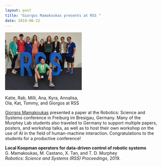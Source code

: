 ```yaml
---
layout: post
title: "Giorgos Mamakoukas presents at RSS "
date: 2019-06-22
---
```


<div class="container">
  <img class="hover_box" style="width:50%" src="/images/RSS_group.jpg" alt="Lab members attending the conference in Germany" >
  <div class="caption" style="width:50%; bottom:3%"><p>Katie, Rab, Milli, Ana, Kyra, Annalisa, Ola, Kat, Tommy, and Giorgos at RSS</p></div>
</div>

[Giorgos Mamakoukas](https://murpheylab.github.io/people/giorgosmamakoukas) presented a paper at the Robotics: Science and Systems conference in Freiburg im Bresigau, Germany. Many of the Murphey Lab students also traveled to Germany to support multiple papers, posters, and workshop talks,  as well as to host their own workshop on the use of AI in the field of human-machine interaction. Congratulations to the students for a productive conference!

**Local Koopman operators for data-driven control of robotic systems**    
G. Mamakoukas, M. Castano, X. Tan, and T. D. Murphey    
*Robotics: Science and Systems (RSS) Proceedings*, 2019.
